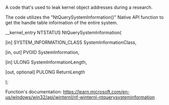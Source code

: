 A code that's used to leak kernel object addresses during a research.

The code utilizes the "NtQuerySystemInformation()" Native API function to get the handle table information of the entire system.

__kernel_entry NTSTATUS NtQuerySystemInformation(

  [in]            SYSTEM_INFORMATION_CLASS SystemInformationClass,

  [in, out]       PVOID                    SystemInformation,

  [in]            ULONG                    SystemInformationLength,

  [out, optional] PULONG                   ReturnLength

);

Function's documentation:
https://learn.microsoft.com/en-us/windows/win32/api/winternl/nf-winternl-ntquerysysteminformation 
